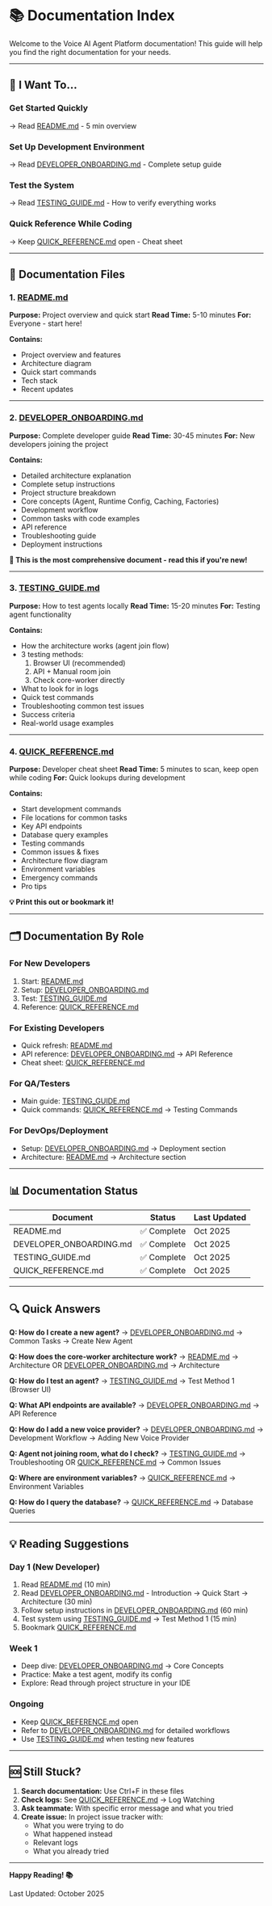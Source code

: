 # 📚 Documentation Index

Welcome to the Voice AI Agent Platform documentation! This guide will help you find the right documentation for your needs.

---

## 🎯 I Want To...

### Get Started Quickly
→ Read [README.md](./README.md) - 5 min overview

### Set Up Development Environment
→ Read [DEVELOPER_ONBOARDING.md](./DEVELOPER_ONBOARDING.md) - Complete setup guide

### Test the System
→ Read [TESTING_GUIDE.md](./TESTING_GUIDE.md) - How to verify everything works

### Quick Reference While Coding
→ Keep [QUICK_REFERENCE.md](./QUICK_REFERENCE.md) open - Cheat sheet

---

## 📖 Documentation Files

### 1. [README.md](./README.md)
**Purpose:** Project overview and quick start
**Read Time:** 5-10 minutes
**For:** Everyone - start here!

**Contains:**
- Project overview and features
- Architecture diagram
- Quick start commands
- Tech stack
- Recent updates

---

### 2. [DEVELOPER_ONBOARDING.md](./DEVELOPER_ONBOARDING.md)
**Purpose:** Complete developer guide
**Read Time:** 30-45 minutes
**For:** New developers joining the project

**Contains:**
- Detailed architecture explanation
- Complete setup instructions
- Project structure breakdown
- Core concepts (Agent, Runtime Config, Caching, Factories)
- Development workflow
- Common tasks with code examples
- API reference
- Troubleshooting guide
- Deployment instructions

**📌 This is the most comprehensive document - read this if you're new!**

---

### 3. [TESTING_GUIDE.md](./TESTING_GUIDE.md)
**Purpose:** How to test agents locally
**Read Time:** 15-20 minutes
**For:** Testing agent functionality

**Contains:**
- How the architecture works (agent join flow)
- 3 testing methods:
  1. Browser UI (recommended)
  2. API + Manual room join
  3. Check core-worker directly
- What to look for in logs
- Quick test commands
- Troubleshooting common test issues
- Success criteria
- Real-world usage examples

---

### 4. [QUICK_REFERENCE.md](./QUICK_REFERENCE.md)
**Purpose:** Developer cheat sheet
**Read Time:** 5 minutes to scan, keep open while coding
**For:** Quick lookups during development

**Contains:**
- Start development commands
- File locations for common tasks
- Key API endpoints
- Database query examples
- Testing commands
- Common issues & fixes
- Architecture flow diagram
- Environment variables
- Emergency commands
- Pro tips

**💡 Print this out or bookmark it!**

---

## 🗂️ Documentation By Role

### For New Developers
1. Start: [README.md](./README.md)
2. Setup: [DEVELOPER_ONBOARDING.md](./DEVELOPER_ONBOARDING.md)
3. Test: [TESTING_GUIDE.md](./TESTING_GUIDE.md)
4. Reference: [QUICK_REFERENCE.md](./QUICK_REFERENCE.md)

### For Existing Developers
- Quick refresh: [README.md](./README.md)
- API reference: [DEVELOPER_ONBOARDING.md](./DEVELOPER_ONBOARDING.md) → API Reference
- Cheat sheet: [QUICK_REFERENCE.md](./QUICK_REFERENCE.md)

### For QA/Testers
- Main guide: [TESTING_GUIDE.md](./TESTING_GUIDE.md)
- Quick commands: [QUICK_REFERENCE.md](./QUICK_REFERENCE.md) → Testing Commands

### For DevOps/Deployment
- Setup: [DEVELOPER_ONBOARDING.md](./DEVELOPER_ONBOARDING.md) → Deployment section
- Architecture: [README.md](./README.md) → Architecture section

---

## 📊 Documentation Status

| Document | Status | Last Updated |
|----------|--------|--------------|
| README.md | ✅ Complete | Oct 2025 |
| DEVELOPER_ONBOARDING.md | ✅ Complete | Oct 2025 |
| TESTING_GUIDE.md | ✅ Complete | Oct 2025 |
| QUICK_REFERENCE.md | ✅ Complete | Oct 2025 |

---

## 🔍 Quick Answers

**Q: How do I create a new agent?**
→ [DEVELOPER_ONBOARDING.md](./DEVELOPER_ONBOARDING.md) → Common Tasks → Create New Agent

**Q: How does the core-worker architecture work?**
→ [README.md](./README.md) → Architecture OR [DEVELOPER_ONBOARDING.md](./DEVELOPER_ONBOARDING.md) → Architecture

**Q: How do I test an agent?**
→ [TESTING_GUIDE.md](./TESTING_GUIDE.md) → Test Method 1 (Browser UI)

**Q: What API endpoints are available?**
→ [DEVELOPER_ONBOARDING.md](./DEVELOPER_ONBOARDING.md) → API Reference

**Q: How do I add a new voice provider?**
→ [DEVELOPER_ONBOARDING.md](./DEVELOPER_ONBOARDING.md) → Development Workflow → Adding New Voice Provider

**Q: Agent not joining room, what do I check?**
→ [TESTING_GUIDE.md](./TESTING_GUIDE.md) → Troubleshooting OR [QUICK_REFERENCE.md](./QUICK_REFERENCE.md) → Common Issues

**Q: Where are environment variables?**
→ [QUICK_REFERENCE.md](./QUICK_REFERENCE.md) → Environment Variables

**Q: How do I query the database?**
→ [QUICK_REFERENCE.md](./QUICK_REFERENCE.md) → Database Queries

---

## 💡 Reading Suggestions

### Day 1 (New Developer)
1. Read [README.md](./README.md) (10 min)
2. Read [DEVELOPER_ONBOARDING.md](./DEVELOPER_ONBOARDING.md) - Introduction → Quick Start → Architecture (30 min)
3. Follow setup instructions in [DEVELOPER_ONBOARDING.md](./DEVELOPER_ONBOARDING.md) (60 min)
4. Test system using [TESTING_GUIDE.md](./TESTING_GUIDE.md) → Test Method 1 (15 min)
5. Bookmark [QUICK_REFERENCE.md](./QUICK_REFERENCE.md)

### Week 1
- Deep dive: [DEVELOPER_ONBOARDING.md](./DEVELOPER_ONBOARDING.md) → Core Concepts
- Practice: Make a test agent, modify its config
- Explore: Read through project structure in your IDE

### Ongoing
- Keep [QUICK_REFERENCE.md](./QUICK_REFERENCE.md) open
- Refer to [DEVELOPER_ONBOARDING.md](./DEVELOPER_ONBOARDING.md) for detailed workflows
- Use [TESTING_GUIDE.md](./TESTING_GUIDE.md) when testing new features

---

## 🆘 Still Stuck?

1. **Search documentation:** Use Ctrl+F in these files
2. **Check logs:** See [QUICK_REFERENCE.md](./QUICK_REFERENCE.md) → Log Watching
3. **Ask teammate:** With specific error message and what you tried
4. **Create issue:** In project issue tracker with:
   - What you were trying to do
   - What happened instead
   - Relevant logs
   - What you already tried

---

**Happy Reading! 📚**

Last Updated: October 2025
